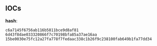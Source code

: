 
## IOCs

__hash__:

```text
c6a7145f6756ab116b5811bce9d8af81
6d43f8dae033320866f7c70198bfa85a37ae16aa
15be0030e75fc12a27fa778f7fedaac338c1b26f9c238100fab649b1fa77dd34
```